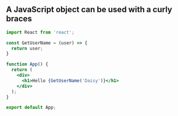 ## A JavaScript object can be used with a curly braces
```jsx
import React from 'react';

const GetUserName = (user) => {
  return user;
}

function App() {
  return (
    <div>
      <h1>Hello {GetUserName('Daisy')}</h1>
    </div>
  );
}

export default App;
```

